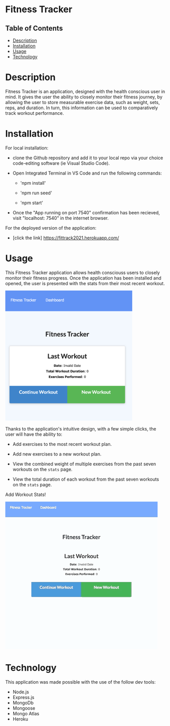 # Fitness Tracker

## Table of Contents
- [Description](#description)
- [Installation](#installation)
- [Usage](#usage)
- [Technology](#technology)


# Description
Fitness Tracker is an application, designed with the health conscious user in mind. It gives the user the ability to closely monitor their fitness journey, by allowing the user to store measurable exercise data, such as weight, sets, reps, and duration. In turn, this information can be used to comparatively track workout performance. 


# Installation
For local installation:

  * clone the Github repository and add it to your local repo via your choice code-editing software (ie Visual Studio Code).

  * Open Integrated Terminal in VS Code and run the following commands:

    * 'npm install'

    * 'npm run seed'

    * 'npm start' 

  * Once the "App running on port 7540" confirmation has been recieved, visit "localhost: 7540" in the internet browser. 



For the deployed version of the application:

  * [click the link] https://fittrack2021.herokuapp.com/



# Usage
This Fitness Tracker application allows health consciouss users to closely monitor their fitness progress. Once the application has been installed and opened, the user is presented with the stats from their most recent workout. 

<img src="public/images/trackerImg.png" width="400">

Thanks to the application's intuitive design, with a few simple clicks, the user will have the ability to:

* Add exercises to the most recent workout plan.

* Add new exercises to a new workout plan.

* View the combined weight of multiple exercises from the past seven workouts on the `stats` page.

* View the total duration of each workout from the past seven workouts on the `stats` page.

Add Workout Stats!

![Add Workout](public/images/tracker.gif)



# Technology
This application was made possible with the use of the follow dev tools:
* Node.js
* Express.js
* MongoDb
* Mongoose
* Mongo Atlas
* Heroku